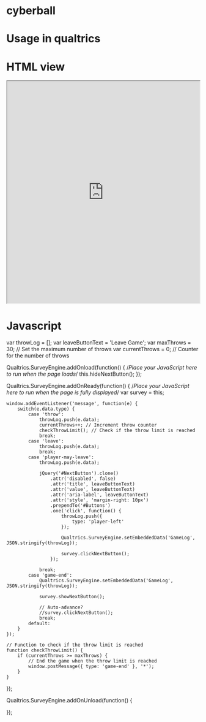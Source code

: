 # cyberball

# Usage in qualtrics

# HTML view
<iframe id="cyberball" width="100%" height="580" src="https://github.com/sabinaraja/cyberball/blob/main/README.md"></iframe>

# Javascript
var throwLog = [];
var leaveButtonText = 'Leave Game';
var maxThrows = 30; // Set the maximum number of throws
var currentThrows = 0; // Counter for the number of throws

Qualtrics.SurveyEngine.addOnload(function() {
    /*Place your JavaScript here to run when the page loads*/
    this.hideNextButton();
});

Qualtrics.SurveyEngine.addOnReady(function() {
    /*Place your JavaScript here to run when the page is fully displayed*/
    var survey = this;

    window.addEventListener('message', function(e) {
        switch(e.data.type) {
            case 'throw':
                throwLog.push(e.data);
                currentThrows++; // Increment throw counter
                checkThrowLimit(); // Check if the throw limit is reached
                break;
            case 'leave':
                throwLog.push(e.data);
                break;
            case 'player-may-leave':
                throwLog.push(e.data);

                jQuery('#NextButton').clone()
                    .attr('disabled', false)
                    .attr('title', leaveButtonText)
                    .attr('value', leaveButtonText)
                    .attr('aria-label', leaveButtonText)
                    .attr('style', 'margin-right: 10px')
                    .prependTo('#Buttons')
                    .one('click', function() {
                        throwLog.push({
                            type: 'player-left'
                        });

                        Qualtrics.SurveyEngine.setEmbeddedData('GameLog', JSON.stringify(throwLog));

                        survey.clickNextButton();
                    });

                break;
            case 'game-end':
                Qualtrics.SurveyEngine.setEmbeddedData('GameLog', JSON.stringify(throwLog));

                survey.showNextButton();

                // Auto-advance?
                //survey.clickNextButton();
                break;
            default:
        }
    });

    // Function to check if the throw limit is reached
    function checkThrowLimit() {
        if (currentThrows >= maxThrows) {
            // End the game when the throw limit is reached
            window.postMessage({ type: 'game-end' }, '*');
        }
    }
});

Qualtrics.SurveyEngine.addOnUnload(function() {

});
